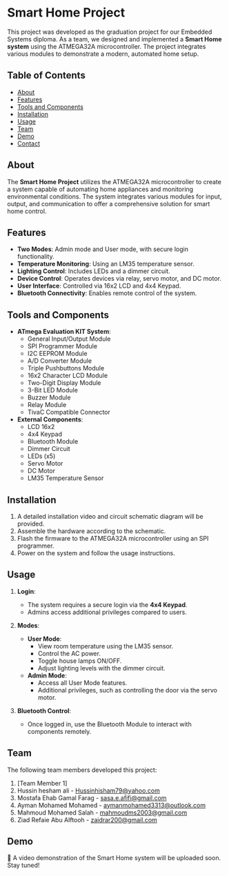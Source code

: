 # Smart Home Project

This project was developed as the graduation project for our Embedded Systems diploma. As a team, we designed and implemented a **Smart Home system** using the ATMEGA32A microcontroller. The project integrates various modules to demonstrate a modern, automated home setup.

## Table of Contents
- [About](#about)
- [Features](#features)
- [Tools and Components](#tools-and-components)
- [Installation](#installation)
- [Usage](#usage)
- [Team](#team)
- [Demo](#demo)
- [Contact](#contact)

## About

The **Smart Home Project** utilizes the ATMEGA32A microcontroller to create a system capable of automating home appliances and monitoring environmental conditions. The system integrates various modules for input, output, and communication to offer a comprehensive solution for smart home control.

## Features

- **Two Modes**: Admin mode and User mode, with secure login functionality.
- **Temperature Monitoring**: Using an LM35 temperature sensor.
- **Lighting Control**: Includes LEDs and a dimmer circuit.
- **Device Control**: Operates devices via relay, servo motor, and DC motor.
- **User Interface**: Controlled via 16x2 LCD and 4x4 Keypad.
- **Bluetooth Connectivity**: Enables remote control of the system.

## Tools and Components

- **ATmega Evaluation KIT System**:
  - General Input/Output Module
  - SPI Programmer Module
  - I2C EEPROM Module
  - A/D Converter Module
  - Triple Pushbuttons Module
  - 16x2 Character LCD Module
  - Two-Digit Display Module
  - 3-Bit LED Module
  - Buzzer Module
  - Relay Module
  - TivaC Compatible Connector
- **External Components**:
  - LCD 16x2
  - 4x4 Keypad
  - Bluetooth Module
  - Dimmer Circuit
  - LEDs (x5)
  - Servo Motor
  - DC Motor
  - LM35 Temperature Sensor

## Installation

1. A detailed installation video and circuit schematic diagram will be provided.  
2. Assemble the hardware according to the schematic.  
3. Flash the firmware to the ATMEGA32A microcontroller using an SPI programmer.  
4. Power on the system and follow the usage instructions.  

## Usage

1. **Login**:  
   - The system requires a secure login via the **4x4 Keypad**.  
   - Admins access additional privileges compared to users.  

2. **Modes**:  
   - **User Mode**:  
     - View room temperature using the LM35 sensor.  
     - Control the AC power.  
     - Toggle house lamps ON/OFF.  
     - Adjust lighting levels with the dimmer circuit.  
   - **Admin Mode**:  
     - Access all User Mode features.  
     - Additional privileges, such as controlling the door via the servo motor.  

3. **Bluetooth Control**:  
   - Once logged in, use the Bluetooth Module to interact with components remotely.  

## Team

The following team members developed this project:
1. [Team Member 1]
2. Hussin hesham ali - Hussinhisham79@yahoo.com 
3. Mostafa Ehab Gamal Farag  -  sasa.e.afifi@gmail.com
4. Ayman Mohamed Mohamed  -  aymanmohamed3313@outlook.com
5. Mahmoud Mohamed Salah  - mahmoudms2003@gmail.com
6. Ziad Refaie Abu Alftooh  - zaidrar200@gmail.com

## Demo

🎥 A video demonstration of the Smart Home system will be uploaded soon. Stay tuned!

